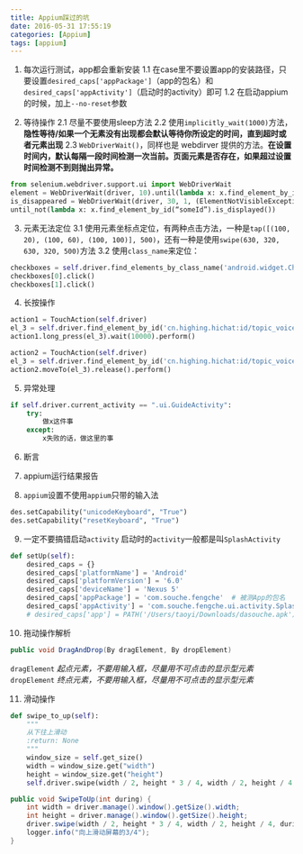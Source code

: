 ```yaml
---
title: Appium踩过的坑
date: 2016-05-31 17:55:19
categories: [Appium]
tags: [appium]
---
```


1. 每次运行测试，app都会重新安装
1.1 在case里不要设置app的安装路径，只要设置``desired_caps['appPackage']``（app的包名）和``desired_caps['appActivity']``（启动时的activity）即可
1.2 在启动appium的时候，加上``--no-reset``参数

<!--more-->

2. 等待操作
2.1 尽量不要使用sleep方法
2.2 使用``implicitly_wait(1000)``方法，**隐性等待/如果一个无素没有出现都会默认等待你所设定的时间，直到超时或者元素出现**
2.3 ``WebDriverWait()``，同样也是 webdirver 提供的方法。**在设置时间内，默认每隔一段时间检测一次当前。页面元素是否存在，如果超过设置时间检测不到则抛出异常。**
``` python
from selenium.webdriver.support.ui import WebDriverWait
element = WebDriverWait(driver, 10).until(lambda x: x.find_element_by_id(“someId”))
is_disappeared = WebDriverWait(driver, 30, 1, (ElementNotVisibleException)).
until_not(lambda x: x.find_element_by_id(“someId”).is_displayed())
```

3. 元素无法定位
3.1 使用元素坐标点定位，有两种点击方法，一种是``tap([(100, 20), (100, 60), (100, 100)], 500)``，还有一种是使用``swipe(630, 320, 630, 320, 500)``方法
3.2 使用``class_name``来定位：
``` python
checkboxes = self.driver.find_elements_by_class_name('android.widget.CheckBox')     # 获取页面class_name为android.widget.CheckBox的所有元素，形成一个list
checkboxes[0].click()                                                               # 指定元素进行操作
checkboxes[1].click()                                                               # 指定元素进行操作
```

4. 长按操作
``` python
action1 = TouchAction(self.driver)
el_3 = self.driver.find_element_by_id('cn.highing.hichat:id/topic_voice_send')
action1.long_press(el_3).wait(10000).perform()
```

``` python
action2 = TouchAction(self.driver)
el_3 = self.driver.find_element_by_id('cn.highing.hichat:id/topic_voice_send')
action2.moveTo(el_3).release().perform()
```

5. 异常处理
``` python
if self.driver.current_activity == ".ui.GuideActivity":
    try:
        做x这件事
    except:
        x失败的话，做这里的事
```
6. 断言


7. appium运行结果报告


8. ``appium``设置不使用``appium``只带的输入法
``` python
des.setCapability("unicodeKeyboard", "True")
des.setCapability("resetKeyboard", "True")
```

9. 一定不要搞错启动``activity``
启动时的``activity``一般都是叫``SplashActivity``
``` python
def setUp(self):
    desired_caps = {}
    desired_caps['platformName'] = 'Android'
    desired_caps['platformVersion'] = '6.0'
    desired_caps['deviceName'] = 'Nexus 5'
    desired_caps['appPackage'] = 'com.souche.fengche'  # 被测App的包名
    desired_caps['appActivity'] = 'com.souche.fengche.ui.activity.SplashActivity'  # 启动时的Activity
    # desired_caps['app'] = PATH('/Users/taoyi/Downloads/dasouche.apk')
```

10. 拖动操作解析
``` java
public void DragAndDrop(By dragElement, By dropElement)
```
``dragElement`` *起点元素，不要用输入框，尽量用不可点击的显示型元素*
``dropElement`` *终点元素，不要用输入框，尽量用不可点击的显示型元素*

11. 滑动操作
``` python
def swipe_to_up(self):
    """
    从下往上滑动
    :return: None
    """
    window_size = self.get_size()
    width = window_size.get("width")
    height = window_size.get("height")
    self.driver.swipe(width / 2, height * 3 / 4, width / 2, height / 4, 500)
```

``` java
public void SwipeToUp(int during) {
	int width = driver.manage().window().getSize().width;
	int height = driver.manage().window().getSize().height;
	driver.swipe(width / 2, height * 3 / 4, width / 2, height / 4, during);
	logger.info("向上滑动屏幕的3/4");
}
```
